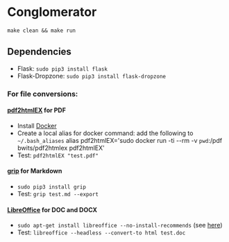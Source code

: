 # Conglomerator

`make clean && make run`

## Dependencies

* Flask: `sudo pip3 install flask`
* Flask-Dropzone: `sudo pip3 install flask-dropzone`

### For file conversions:

#### [pdf2htmlEX](https://github.com/coolwanglu/pdf2htmlEX) for PDF
* Install [Docker](https://www.docker.com/community-edition#/download)
* Create a local alias for docker command: add the following to `~/.bash_aliases`
        alias pdf2htmlEX='sudo docker run -ti --rm -v `pwd`:/pdf bwits/pdf2htmlex pdf2htmlEX'
* Test: `pdf2htmlEX "test.pdf"`

#### [grip](https://github.com/joeyespo/grip) for Markdown
* `sudo pip3 install grip`
* Test: `grip test.md --export`

#### [LibreOffice](https://www.libreoffice.org/) for DOC and DOCX
* `sudo apt-get install libreoffice --no-install-recommends` (see [here](https://askubuntu.com/questions/519082/how-to-install-libre-office-without-gui))
* Test: `libreoffice --headless --convert-to html test.doc`
